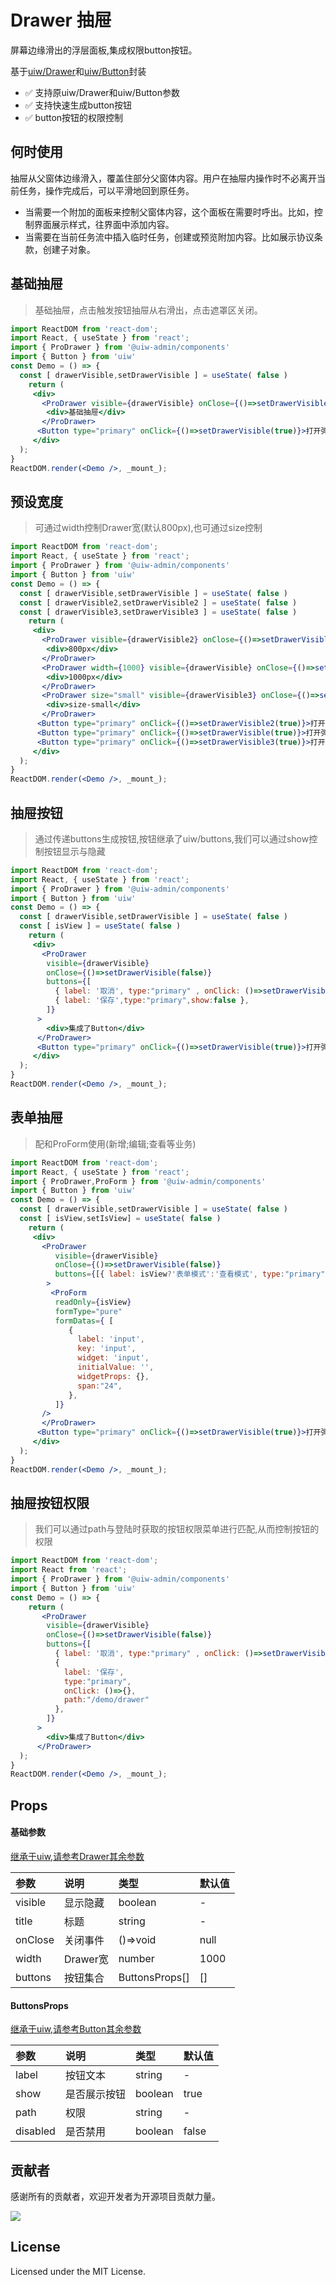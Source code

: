 # Drawer 抽屉
屏幕边缘滑出的浮层面板,集成权限button按钮。

基于[uiw/Drawer](https://uiwjs.github.io/#/components/drawer)和[uiw/Button](https://uiwjs.github.io/#/components/button)封装
- ✅  支持原uiw/Drawer和uiw/Button参数
- ✅  支持快速生成button按钮
- ✅  button按钮的权限控制

## 何时使用
抽屉从父窗体边缘滑入，覆盖住部分父窗体内容。用户在抽屉内操作时不必离开当前任务，操作完成后，可以平滑地回到原任务。
- 当需要一个附加的面板来控制父窗体内容，这个面板在需要时呼出。比如，控制界面展示样式，往界面中添加内容。
- 当需要在当前任务流中插入临时任务，创建或预览附加内容。比如展示协议条款，创建子对象。
<!--ProDrawer-->

## 基础抽屉
> 基础抽屉，点击触发按钮抽屉从右滑出，点击遮罩区关闭。
<!--rehype:bgWhite=true&codeSandbox=true&codePen=true-->
```jsx
import ReactDOM from 'react-dom';
import React, { useState } from 'react';
import { ProDrawer } from '@uiw-admin/components'
import { Button } from 'uiw'
const Demo = () => {
  const [ drawerVisible,setDrawerVisible ] = useState( false )
    return (
     <div>
       <ProDrawer visible={drawerVisible} onClose={()=>setDrawerVisible(false)}>
        <div>基础抽屉</div>
       </ProDrawer>
      <Button type="primary" onClick={()=>setDrawerVisible(true)}>打开弹框</Button>
     </div>
  );
}
ReactDOM.render(<Demo />, _mount_);
```


## 预设宽度
> 可通过width控制Drawer宽(默认800px),也可通过size控制
<!--rehype:bgWhite=true&codeSandbox=true&codePen=true-->
```jsx
import ReactDOM from 'react-dom';
import React, { useState } from 'react';
import { ProDrawer } from '@uiw-admin/components'
import { Button } from 'uiw'
const Demo = () => {
  const [ drawerVisible,setDrawerVisible ] = useState( false )
  const [ drawerVisible2,setDrawerVisible2 ] = useState( false )
  const [ drawerVisible3,setDrawerVisible3 ] = useState( false )
    return (
     <div>
       <ProDrawer visible={drawerVisible2} onClose={()=>setDrawerVisible2(false)}>
        <div>800px</div>
       </ProDrawer>
       <ProDrawer width={1000} visible={drawerVisible} onClose={()=>setDrawerVisible(false)}>
        <div>1000px</div>
       </ProDrawer>
       <ProDrawer size="small" visible={drawerVisible3} onClose={()=>setDrawerVisible3(false)}>
        <div>size-small</div>
       </ProDrawer>
      <Button type="primary" onClick={()=>setDrawerVisible2(true)}>打开弹框(800px)</Button>
      <Button type="primary" onClick={()=>setDrawerVisible(true)}>打开弹框(1000px)</Button>
      <Button type="primary" onClick={()=>setDrawerVisible3(true)}>打开弹框(size-small)</Button>
     </div>
  );
}
ReactDOM.render(<Demo />, _mount_);
```
## 抽屉按钮
>通过传递buttons生成按钮,按钮继承了uiw/buttons,我们可以通过show控制按钮显示与隐藏
<!--rehype:bgWhite=true&codeSandbox=true&codePen=true-->
```jsx
import ReactDOM from 'react-dom';
import React, { useState } from 'react';
import { ProDrawer } from '@uiw-admin/components'
import { Button } from 'uiw'
const Demo = () => {
  const [ drawerVisible,setDrawerVisible ] = useState( false )
  const [ isView ] = useState( false )
    return (
     <div>
       <ProDrawer
        visible={drawerVisible}
        onClose={()=>setDrawerVisible(false)}
        buttons={[
          { label: '取消', type:"primary" , onClick: ()=>setDrawerVisible(false) },
          { label: '保存',type:"primary",show:false },
        ]}
      >
        <div>集成了Button</div>
      </ProDrawer>
      <Button type="primary" onClick={()=>setDrawerVisible(true)}>打开弹框</Button>
     </div>
  );
}
ReactDOM.render(<Demo />, _mount_);
```

## 表单抽屉
> 配和ProForm使用(新增;编辑;查看等业务)
<!--rehype:bgWhite=true&codeSandbox=true&codePen=true-->
```jsx
import ReactDOM from 'react-dom';
import React, { useState } from 'react';
import { ProDrawer,ProForm } from '@uiw-admin/components'
import { Button } from 'uiw'
const Demo = () => {
  const [ drawerVisible,setDrawerVisible ] = useState( false )
  const [ isView,setIsView] = useState( false )
    return (
     <div>
       <ProDrawer 
          visible={drawerVisible} 
          onClose={()=>setDrawerVisible(false)}
          buttons={[{ label: isView?'表单模式':'查看模式', type:"primary" , onClick:()=>setIsView(!isView)}]}
        >
         <ProForm
          readOnly={isView}
          formType="pure"
          formDatas={ [
             {
               label: 'input',
               key: 'input',
               widget: 'input',
               initialValue: '',
               widgetProps: {},
               span:"24",
             },
          ]}
       />
       </ProDrawer>
      <Button type="primary" onClick={()=>setDrawerVisible(true)}>打开弹框</Button>
     </div>
  );
}
ReactDOM.render(<Demo />, _mount_);
```

## 抽屉按钮权限
> 我们可以通过path与登陆时获取的按钮权限菜单进行匹配,从而控制按钮的权限
```jsx
import ReactDOM from 'react-dom';
import React from 'react';
import { ProDrawer } from '@uiw-admin/components'
import { Button } from 'uiw'
const Demo = () => {
    return (
       <ProDrawer
        visible={drawerVisible}
        onClose={()=>setDrawerVisible(false)}
        buttons={[
          { label: '取消', type:"primary" , onClick: ()=>setDrawerVisible(false) },
          {
            label: '保存',
            type:"primary",
            onClick: ()=>{},
            path:"/demo/drawer"
          },
        ]}
      >
        <div>集成了Button</div>
      </ProDrawer>
  );
}
ReactDOM.render(<Demo />, _mount_);
```



## Props

#### 基础参数
[继承于uiw,请参考Drawer其余参数](https://uiwjs.github.io/#/components/drawer)

| 参数    | 说明     | 类型           | 默认值 |
| :------ | :------- | :------------- | :----- |
| visible | 显示隐藏 | boolean        | -      |
| title   | 标题     | string         | -     |
| onClose | 关闭事件 | ()=>void       | null   |
| width   | Drawer宽 | number         | 1000   |
| buttons | 按钮集合 | ButtonsProps[] | []     |


#### ButtonsProps
[继承于uiw,请参考Button其余参数](https://uiwjs.github.io/#/components/button)

| 参数     | 说明         | 类型    | 默认值 |
| :------- | :----------- | :------ | :----- |
| label    | 按钮文本     | string  | -      |
| show     | 是否展示按钮 | boolean | true   |
| path     | 权限         | string  | -      |
| disabled | 是否禁用     | boolean | false  |




## 贡献者

感谢所有的贡献者，欢迎开发者为开源项目贡献力量。

<a href="https://github.com/uiwjs/uiw-admin/graphs/contributors">
  <img src="https://uiwjs.github.io/uiw-admin/CONTRIBUTORS.svg" />
</a>

## License

Licensed under the MIT License.